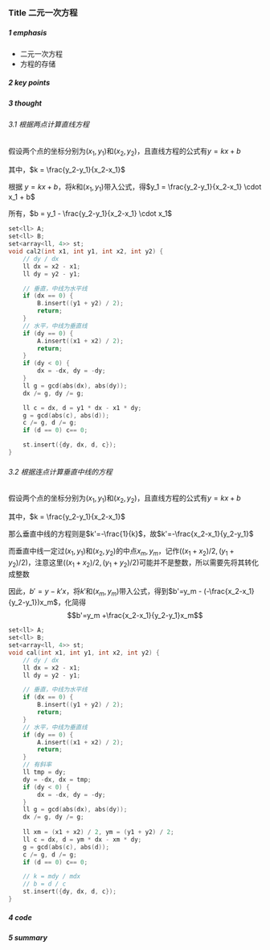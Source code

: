 ### Title 二元一次方程

##### 1 emphasis

- 二元一次方程
- 方程的存储



##### 2 key points

 

##### 3 thought

###### 3.1 根据两点计算直线方程

假设两个点的坐标分别为$(x_1,y_1)$和$(x_2,y_2)$，且直线方程的公式有$y=kx+b$

其中，$k = \frac{y_2-y_1}{x_2-x_1}$

根据 $y = kx + b$，将$k$和$(x_1,y_1)$带入公式，得$y_1 = \frac{y_2-y_1}{x_2-x_1} \cdot x_1 + b$

所有，$b = y_1 - \frac{y_2-y_1}{x_2-x_1} \cdot x_1$

```cpp
set<ll> A;
set<ll> B;
set<array<ll, 4>> st;
void cal2(int x1, int y1, int x2, int y2) {
    // dy / dx
    ll dx = x2 - x1;
    ll dy = y2 - y1;

    // 垂直，中线为水平线
    if (dx == 0) {
        B.insert((y1 + y2) / 2);
        return;
    }
    // 水平，中线为垂直线
    if (dy == 0) {
        A.insert((x1 + x2) / 2);
        return;
    }
    if (dy < 0) {
        dx = -dx, dy = -dy;
    }
    ll g = gcd(abs(dx), abs(dy));
    dx /= g, dy /= g;

    ll c = dx, d = y1 * dx - x1 * dy;
    g = gcd(abs(c), abs(d));
    c /= g, d /= g;
    if (d == 0) c== 0;

    st.insert({dy, dx, d, c});
}
```



###### 3.2 根据连点计算垂直中线的方程

假设两个点的坐标分别为$(x_1,y_1)$和$(x_2,y_2)$，且直线方程的公式有$y=kx+b$

其中，$k = \frac{y_2-y_1}{x_2-x_1}$

那么垂直中线的方程则是$k'=-\frac{1}{k}$，故$k'=-\frac{x_2-x_1}{y_2-y_1}$

而垂直中线一定过$(x_1,y_1)$和$(x_2,y_2)$的中点$x_m,y_m$，记作$( (x_1+x_2)/2, (y_1 + y_2)/2)$，注意这里$( (x_1+x_2)/2, (y_1 + y_2)/2)$可能并不是整数，所以需要先将其转化成整数

因此，$b'=y-k'x$，将$k'$和$(x_m,y_m)$带入公式，得到$b'=y_m - (-\frac{x_2-x_1}{y_2-y_1})x_m$，化简得$$b'=y_m +\frac{x_2-x_1}{y_2-y_1}x_m$$

```cpp
set<ll> A;
set<ll> B;
set<array<ll, 4>> st;
void cal(int x1, int y1, int x2, int y2) {
    // dy / dx
    ll dx = x2 - x1;
    ll dy = y2 - y1;

    // 垂直，中线为水平线
    if (dx == 0) {
        B.insert((y1 + y2) / 2);
        return;
    }
    // 水平，中线为垂直线
    if (dy == 0) {
        A.insert((x1 + x2) / 2);
        return;
    }
    // 有斜率
    ll tmp = dy;
    dy = -dx, dx = tmp;
    if (dy < 0) {
        dx = -dx, dy = -dy;
    }
    ll g = gcd(abs(dx), abs(dy));
    dx /= g, dy /= g;
    
    ll xm = (x1 + x2) / 2, ym = (y1 + y2) / 2;
    ll c = dx, d = ym * dx - xm * dy;
    g = gcd(abs(c), abs(d));
    c /= g, d /= g;
    if (d == 0) c== 0;

    // k = mdy / mdx
    // b = d / c
    st.insert({dy, dx, d, c});
}
```



##### 4 code



##### 5 summary

